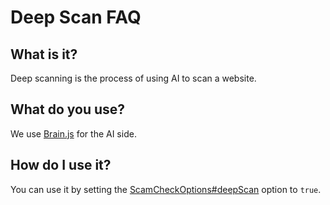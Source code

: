 # Deep Scan FAQ

## What is it?
Deep scanning is the process of using AI to scan a website.

## What do you use?

We use [Brain.js](https://brain.js.org) for the AI side.

## How do I use it?

You can use it by setting the [ScamCheckOptions#deepScan](/packages/scam/ScamCheckOptions.html#deepScan) option to `true`.